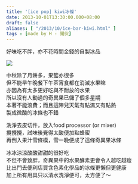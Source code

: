 ```yaml
---
title: '[ice pop] kiwi冰條'
date: 2013-10-01T13:30:00.000+08:00
draft: false
aliases: [ "/2013/10/ice-bar-kiwi.html" ]
tags : [made by H - 開伙]
---
```


好味吃不胖，亦不花時間金錢的自製冰品  

[![](https://4.bp.blogspot.com/-Z6R-cSliHBg/XCOLfCq6E_I/AAAAAAAAB0M/IIevR2cPqzkeTuVfFwjuhfWHXX6lWtM6gCLcBGAs/s640/12.jpg)](https://4.bp.blogspot.com/-Z6R-cSliHBg/XCOLfCq6E_I/AAAAAAAAB0M/IIevR2cPqzkeTuVfFwjuhfWHXX6lWtM6gCLcBGAs/s1600/12.jpg)

中秋除了月餅多，果籃亦很多  
但不能早午晚餐下午茶宵食都在消滅水果嘛  
亦因為有太多更好吃與不耐放的水果  
所以沒有人動過的奇異果已儲了個多星期  
本著不能浪費；而且這陣兒天氣有點濕又有點熱  
製成微酸的冰條也不錯  
  
洗淨去皮切件，放入food processor (or mixer)  
攪攪攪，試味後覺得太酸便加點蜂蜜  
再倒入果汁雪條模，雪一晚便成了這條奇異果冰條  
  
冰冰涼涼酸酸甜甜的很好吃  
不但不會致胖，奇異果中的水果酵素更會令人越吃越瘦  
比出門去便利店買含色素化學品的冰條更懶但更健康  
加上所有用具只以清水洗淨便可，太方便了～